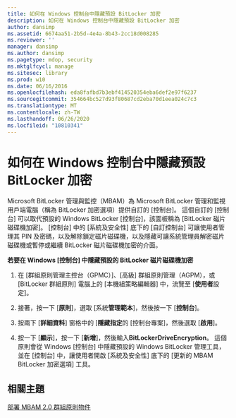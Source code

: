 ```yaml
---
title: 如何在 Windows 控制台中隱藏預設 BitLocker 加密
description: 如何在 Windows 控制台中隱藏預設 BitLocker 加密
author: dansimp
ms.assetid: 6674aa51-2b5d-4e4a-8b43-2cc18d008285
ms.reviewer: ''
manager: dansimp
ms.author: dansimp
ms.pagetype: mdop, security
ms.mktglfcycl: manage
ms.sitesec: library
ms.prod: w10
ms.date: 06/16/2016
ms.openlocfilehash: eda8fafbd7b3ebf414520354eba6def2e97f6237
ms.sourcegitcommit: 354664bc527d93f80687cd2eba70d1eea024c7c3
ms.translationtype: MT
ms.contentlocale: zh-TW
ms.lasthandoff: 06/26/2020
ms.locfileid: "10810341"
---
```

# 如何在 Windows 控制台中隱藏預設 BitLocker 加密


Microsoft BitLocker 管理與監控（MBAM）為 Microsoft BitLocker 管理和監視用戶端電腦（稱為 BitLocker 加密選項）提供自訂的 [控制台]。 這個自訂的 [控制台] 可以取代預設的 Windows BitLocker [控制台]，該面板稱為 [BitLocker 磁片磁碟機加密]。 [控制台] 中的 [系統及安全性] 底下的 [自訂控制台] 可讓使用者管理其 PIN 及密碼，以及解除鎖定磁片磁碟機，以及隱藏可讓系統管理員解密磁片磁碟機或暫停或繼續 BitLocker 磁片磁碟機加密的介面。

**若要在 Windows [控制台] 中隱藏預設的 BitLocker 磁片磁碟機加密**

1.  在 [群組原則管理主控台（GPMC）]、[高級] 群組原則管理（AGPM），或 [BitLocker 群組原則] 電腦上的 [本機組策略編輯器] 中，流覽至 [**使用者**設定]。

2.  接著，按一下 [**原則**]，選取 [系統**管理範本**]，然後按一下 [**控制台**]。

3.  按兩下 [**詳細資料**] 窗格中的 [**隱藏指定**的 [控制台專案]，然後選取 [**啟用**]。

4.  按一下 [**顯示**]，按一下 [**新增**]，然後輸入**BitLockerDriveEncryption**。 這個原則會從 Windows [控制台] 中隱藏預設的 Windows BitLocker 管理工具，並在 [控制台] 中，讓使用者開啟 [系統及安全性] 底下的 [更新的 MBAM BitLocker 加密選項] 工具。

## 相關主題


[部署 MBAM 2.0 群組原則物件](deploying-mbam-20-group-policy-objects-mbam-2.md)

 

 





